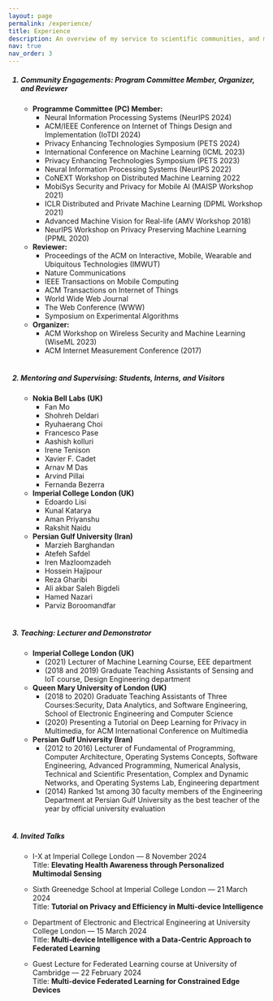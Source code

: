 ```yaml
---
layout: page
permalink: /experience/
title: Experience
description: An overview of my service to scientific communities, and my involvement in teaching, mentorship, and supervision.
nav: true
nav_order: 3
---
```


<ol>
<h5><b><li>Community Engagements: Program Committee Member, Organizer, and Reviewer</li></b></h5>
<ul>
    <li>
        <strong>Programme Committee (PC) Member:</strong>
        <ul>
            <li>Neural Information Processing Systems (NeurIPS 2024)</li>            
            <li>ACM/IEEE Conference on Internet of Things Design and Implementation (IoTDI 2024)</li>
            <li>Privacy Enhancing Technologies Symposium (PETS 2024)</li>
            <li>International Conference on Machine Learning (ICML 2023)</li>            
            <li>Privacy Enhancing Technologies Symposium (PETS 2023)</li>
            <li>Neural Information Processing Systems (NeurIPS 2022)</li>
            <li>CoNEXT Workshop on Distributed Machine Learning 2022</li>
            <li>MobiSys Security and Privacy for Mobile AI (MAISP Workshop 2021)</li>
            <li>ICLR Distributed and Private Machine Learning (DPML Workshop 2021)</li>
            <li>Advanced Machine Vision for Real-life (AMV Workshop 2018)</li>
            <li>NeurIPS Workshop on Privacy Preserving Machine Learning (PPML 2020)</li>
        </ul>
    </li>
    <li>
        <strong>Reviewer:</strong>
        <ul>
        <li> Proceedings of the ACM on Interactive, Mobile, Wearable and Ubiquitous Technologies (IMWUT) </li>                        
            <li>Nature Communications</li>
            <li>IEEE Transactions on Mobile Computing</li>
            <li>ACM Transactions on Internet of Things</li>            
            <li>World Wide Web Journal</li>
            <li>The Web Conference (WWW)</li>
            <li>Symposium on Experimental Algorithms</li>            
        </ul>
    </li>
    <li>
        <strong>Organizer:</strong>
        <ul>
            <li>ACM Workshop on Wireless Security and Machine Learning (WiseML 2023)</li>
            <li>ACM Internet Measurement Conference (2017)</li>
        </ul>
    </li>
</ul>
<br>
<h5><b><li>Mentoring and Supervising: Students, Interns, and Visitors</li></b></h5>
<ul>
    <li>
        <strong>Nokia Bell Labs (UK)</strong>
        <ul>
            <li>Fan Mo</li>
            <li>Shohreh Deldari</li>
            <li>Ryuhaerang Choi</li>
            <li>Francesco Pase</li>
            <li>Aashish kolluri</li>
            <li>Irene Tenison</li>
            <li>Xavier F. Cadet</li>
            <li>Arnav M Das</li>
            <li>Arvind Pillai</li> 
            <li>Fernanda Bezerra</li>           
        </ul>
    </li>
    <li>
        <strong>Imperial College London (UK)</strong>
        <ul>
            <li>Edoardo Lisi</li>
            <li>Kunal Katarya</li>
            <li>Aman Priyanshu</li>
            <li>Rakshit Naidu</li>
        </ul>
    </li>
    <li>
        <strong>Persian Gulf University (Iran)</strong>
        <ul>
            <li>Marzieh Barghandan</li>
            <li>Atefeh Safdel</li>
            <li>Iren Mazloomzadeh</li>
            <li>Hossein Hajipour</li>
            <li>Reza Gharibi </li>
            <li>Ali akbar Saleh Bigdeli </li>
            <li>Hamed Nazari </li>
            <li>Parviz Boroomandfar </li>
        </ul>
    </li>
</ul>
<br>
<h5><b><li>Teaching: Lecturer and Demonstrator</li></b></h5>
    <ul>
        <li><strong>Imperial College London (UK)</strong>
        <ul>
            <li>(2021) Lecturer of Machine Learning Course, EEE department </li>
            <li>(2018 and 2019) Graduate Teaching Assistants of Sensing and IoT course, Design Engineering department</li>
        </ul>
        </li>
        <li><strong>Queen Mary University of London (UK)</strong>
        <ul>            
            <li> (2018 to 2020) Graduate Teaching Assistants of Three Courses:Security, Data Analytics, and Software Engineering, School of Electronic Engineering and Computer Science</li>
            <li> (2020) Presenting a Tutorial on Deep Learning for Privacy in Multimedia, for ACM International Conference on Multimedia</li>
        </ul>
        </li>
        <li><strong>Persian Gulf University (Iran)</strong>
        <ul>            
            <li> (2012 to 2016) Lecturer of Fundamental of Programming, Computer Architecture, Operating Systems Concepts, Software Engineering, Advanced Programming, Numerical Analysis, Technical and Scientific Presentation, Complex and Dynamic Networks, and Operating Systems Lab, Engineering department</li>
            <li> (2014) Ranked 1st among 30 faculty members of the Engineering Department at Persian Gulf University as the best teacher of the year by official university evaluation</li>
        </ul>
        </li>
    </ul>
<br>
<h5><b><li>Invited Talks</li></b></h5>
    <ul>
        <li> I-X at Imperial College London — 8 November 2024
        <br>Title: <strong>Elevating Health Awareness through Personalized Multimodal Sensing </strong>
        </li>
    </ul>
    <ul>
        <li> Sixth Greenedge School at Imperial College London — 21 March 2024 
        <br>Title: <strong>Tutorial on Privacy and Efficiency in Multi-device Intelligence</strong>
        </li>
    </ul>
    <ul>
        <li>Department of Electronic and Electrical Engineering at University College London — 15 March 2024 
        <br>Title: <strong>Multi-device Intelligence with a Data-Centric Approach to Federated Learning </strong>
        </li>
    </ul>
    <ul>
        <li>Guest Lecture for Federated Learning course at University of Cambridge — 22 February 2024 
        <br>Title: <strong> Multi-device Federated Learning for Constrained Edge Devices </strong>
        </li>
    </ul>
</ol>
